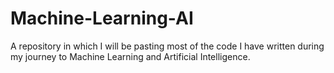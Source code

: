 # Machine-Learning-AI
A repository in which I will be pasting most of the code I have written during my journey to Machine Learning and Artificial Intelligence.
